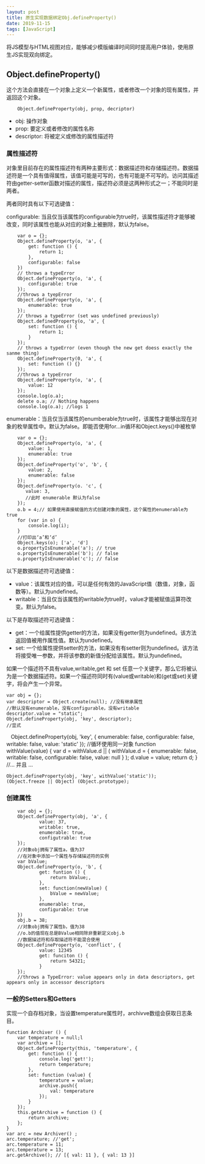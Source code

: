 ```yaml
---
layout: post
title: 原生实现数据绑定Obj.defineProperty()
date: 2019-11-15
tags: [JavaScript]
---
```


将JS模型与HTML视图对应，能够减少模版编译时间同时提高用户体验，使用原生JS实现双向绑定。

## Object.defineProperty()

这个方法会直接在一个对象上定义一个新属性，或者修改一个对象的现有属性，并返回这个对象。

	    Object.defineProperty(obj, prop, decriptor)
	
- obj: 操作对象
- prop: 要定义或者修改的属性名称
- descriptor: 将被定义或修改的属性描述符

### 属性描述符

对象里目前存在的属性描述符有两种主要形式：数据描述符和存储描述符。数据描述符是一个具有值得属性，该值可能是可写的，也有可能是不可写的。访问其描述符由getter-setter函数对描述的属性，描述符必须是这两种形式之一；不能同时是两者。

两者同时具有以下可选键值：

configurable: 当且仅当该属性的configurable为true时，该属性描述符才能够被改变，同时该属性也能从对应的对象上被删除，默认为false。

        var o = {};
		Object.defineProperty(o, 'a', {
		    get: function () {
			    return 1;
			},
			configurable: false
		})
		// throws a typeError
		Object.defineProperty(o, 'a', {
		    configurable: true
		}); 
		//throws a tyepError
		Object.defineProperty(o, 'a', {
		    enumerable: true
		});
		// throws a typeError (set was undefined previously)
		Object.definedProperty(o, 'a', {
		    set: function () {
			    return 1;
			}
		});
		// throws a typeError (even though the new get doess exactly the sanme thing)
		Object.defineProperty(0, 'a', {
		    set: function () {}
		});
		//throws a typeError
		Object.defineProperty(o, 'a', {
		    value: 12
		});
		console.log(o.a);
	    delete o.a; // Nothing happens
		console.log(o.a); //logs 1	

enumerable：当且仅当该属性的enumberable为true时，该属性才能够出现在对象的枚举属性中。默认为false。即能否使用for...in循环和Object.keys()中被枚举

    	var o = {};
		Object.defineProperty(o, 'a', {
		    value: 1,
			enumerable: true
		});
		Object.defineProperty('o', 'b', {
		    value: 2,
			enumerable: false
		});
		Object.defineProperty(o. 'c', {
		   value: 3,
		   //此时 enumerable 默认为false
		});
	    o.b = 4;// 如果使用直接赋值的方式创建对象的属性，这个属性的enumerable为true
		for (var in o) {
		    console.log(i);
		}
		//打印出‘a’和‘d’
		Object.keys(o); ['a', 'd']
		o.propertyIsEnumerable('a'); // true
		o.propertyIsEnumerable('b'); // false
		o.propertyIsEnumerable('c'); // false
		
以下是数据描述符可选键值：

- value：该属性对应的值，可以是任何有效的JavaScript值（数值，对象，函数等）。默认为undefined。
- writable：当且仅当该属性的writable为true时，value才能被赋值运算符改变。默认为false。

以下是存取描述符可选键值：

- get：一个给属性提供getter的方法，如果没有getter则为undefined。该方法返回值被用作属性值。默认为undefined。
- set: 一个给属性提供setter的方法，如果没有有setter则为undefined。该方法将接受唯一参数，并将该参数的新值分配给该属性。默认为undefined。

如果一个描述符不具有value,writable,get 和 set 任意一个关键字，那么它将被认为是一个数据描述符。如果一个描述符同时有(value或writable)和(get或set)关键字，将会产生一个异常。

    var obj = {};
	var descriptor = Object.create(null); //没有继承属性
	//默认没有enumerable，没有configurable，没有writable
	descriptor.value = "static";
	Object.defineProperty(obj, 'key', descriptor);
	//显式
    Object.defineProperty(obj, 'key', {
	    enumerable: false,
		configurable: false,
		writable: false,
		value: 'static'
	});
	//循环使用同一对象
	function withValue(value) {
	    var d = withValue.d || (
		    withValue.d = {
			    enumerable: false,
				writable: false,
				configurable: false,
				value: null
			}
		);
		d.value = value;
		return d;
	}
	//... 并且 ...
	
	Object.defineProperty(obj, 'key', withValue('static'));
	(Object.freeze || Object) (Object.prototype);
	
### 创建属性

		var obj = {}; 
		Object.defineProperty(obj, 'a', {
				value: 37,
				writable: true,
				enumerable: true,
				configutrable: true
		});
		//对象obj拥有了属性a，值为37
		//在对象中添加一个属性与存储描述符的实例
		var bValue;
		Object.defineProperty(o, 'b', {
				get: funtion () {
					return bValue;,
				},
				set: function(newValue) {
					bValue = newValue;
				},
				enumerable: true,
				configurable: true
		})
		obj.b = 38;
		//对象obj拥有了属性b，值为38
		//o.b的值现在总是BValue相同除非重新定义obj.b
		//数据描述符和存取描述符不能混合使用
		Object.defineProperty(o, 'conflict', {
				value: 12345
				get: funciton () {
					return 54321;
				}
		});
		//throws a TypeError: value appears only in data descriptors, get appears only in accessor descriptors

### 一般的Setters和Getters

实现一个自存档对象，当设置temperature属性时，archivve数组会获取日志条目。

    function Archiver () {
	    var temperature = null;l
		var archive = [];
		Object.defineProperty(this, 'temperature', {
		    get: function () {
			    console.log('get!');
				return temperature;
			},
			set: function (value) {
			    temperature = value;
				archive.push({
				    val: temperature
				});
			}
		});
		this.getArchive = function () {
		    return archive;
		};
	}
	var arc = new Archiver() ;
	arc.temperature; //'get';
	arc.temperature = 11;
	arc.temperature = 13;
	arc.getArchive(); // [{ val: 11 }, { val: 13 }]
	
















